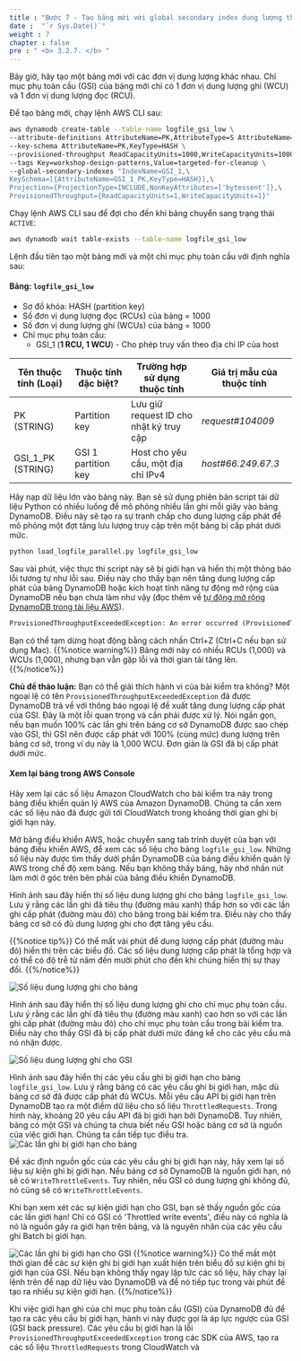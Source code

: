 ```yaml
---
title : "Bước 7 - Tạo bảng mới với global secondary index dung lượng thấp"
date :  "`r Sys.Date()`" 
weight : 7
chapter : false
pre : " <b> 3.2.7. </b> "
---
```


Bây giờ, hãy tạo một bảng mới với các đơn vị dung lượng khác nhau. Chỉ mục phụ toàn cầu (GSI) của bảng mới chỉ có 1 đơn vị dung lượng ghi (WCU) và 1 đơn vị dung lượng đọc (RCU).

Để tạo bảng mới, chạy lệnh AWS CLI sau:

```bash
aws dynamodb create-table --table-name logfile_gsi_low \
--attribute-definitions AttributeName=PK,AttributeType=S AttributeName=GSI_1_PK,AttributeType=S \
--key-schema AttributeName=PK,KeyType=HASH \
--provisioned-throughput ReadCapacityUnits=1000,WriteCapacityUnits=1000 \
--tags Key=workshop-design-patterns,Value=targeted-for-cleanup \
--global-secondary-indexes "IndexName=GSI_1,\
KeySchema=[{AttributeName=GSI_1_PK,KeyType=HASH}],\
Projection={ProjectionType=INCLUDE,NonKeyAttributes=['bytessent']},\
ProvisionedThroughput={ReadCapacityUnits=1,WriteCapacityUnits=1}"
```

Chạy lệnh AWS CLI sau để đợi cho đến khi bảng chuyển sang trạng thái `ACTIVE`:

```bash
aws dynamodb wait table-exists --table-name logfile_gsi_low
```

Lệnh đầu tiên tạo một bảng mới và một chỉ mục phụ toàn cầu với định nghĩa sau:

#### Bảng: `logfile_gsi_low`

- Sơ đồ khóa: HASH (partition key)
- Số đơn vị dung lượng đọc (RCUs) của bảng = 1000
- Số đơn vị dung lượng ghi (WCUs) của bảng = 1000
- Chỉ mục phụ toàn cầu:
  - GSI_1 (**1 RCU, 1 WCU**) - Cho phép truy vấn theo địa chỉ IP của host

|Tên thuộc tính (Loại)|Thuộc tính đặc biệt?|Trường hợp sử dụng thuộc tính|Giá trị mẫu của thuộc tính|
|---|---|---|---|
|PK (STRING)|Partition key|Lưu giữ request ID cho nhật ký truy cập|_request#104009_|
|GSI_1_PK (STRING)|GSI 1 partition key|Host cho yêu cầu, một địa chỉ IPv4|_host#66.249.67.3_|

Hãy nạp dữ liệu lớn vào bảng này. Bạn sẽ sử dụng phiên bản script tải dữ liệu Python có nhiều luồng để mô phỏng nhiều lần ghi mỗi giây vào bảng DynamoDB. Điều này sẽ tạo ra sự tranh chấp cho dung lượng cấp phát để mô phỏng một đợt tăng lưu lượng truy cập trên một bảng bị cấp phát dưới mức.

```bash
python load_logfile_parallel.py logfile_gsi_low
```

Sau vài phút, việc thực thi script này sẽ bị giới hạn và hiển thị một thông báo lỗi tương tự như lỗi sau. Điều này cho thấy bạn nên tăng dung lượng cấp phát của bảng DynamoDB hoặc kích hoạt tính năng tự động mở rộng của DynamoDB nếu bạn chưa làm như vậy (đọc thêm về [tự động mở rộng DynamoDB trong tài liệu AWS](https://docs.aws.amazon.com/amazondynamodb/latest/developerguide/HowItWorks.ReadWriteCapacityMode.html#HowItWorks.ProvisionedThroughput.AutoScaling)).

```txt
ProvisionedThroughputExceededException: An error occurred (ProvisionedThroughputExceededException) when calling the BatchWriteItem operation (reached max retries: 9): The level of configured provisioned throughput for one or more global secondary indexes of the table was exceeded. Consider increasing your provisioning level for the under-provisioned global secondary indexes with the UpdateTable API
```

Bạn có thể tạm dừng hoạt động bằng cách nhấn Ctrl+Z (Ctrl+C nếu bạn sử dụng Mac).
{{%notice warning%}}
Bảng mới này có nhiều RCUs (1,000) và WCUs (1,000), nhưng bạn vẫn gặp lỗi và thời gian tải tăng lên.
{{%/notice%}}

**Chủ đề thảo luận:** Bạn có thể giải thích hành vi của bài kiểm tra không? Một ngoại lệ có tên `ProvisionedThroughputExceededException` đã được DynamoDB trả về với thông báo ngoại lệ đề xuất tăng dung lượng cấp phát của GSI. Đây là một lỗi quan trọng và cần phải được xử lý. Nói ngắn gọn, nếu bạn muốn 100% các lần ghi trên bảng cơ sở DynamoDB được sao chép vào GSI, thì GSI nên được cấp phát với 100% (cùng mức) dung lượng trên bảng cơ sở, trong ví dụ này là 1,000 WCU. Đơn giản là GSI đã bị cấp phát dưới mức.

#### Xem lại bảng trong AWS Console

Hãy xem lại các số liệu Amazon CloudWatch cho bài kiểm tra này trong bảng điều khiển quản lý AWS của Amazon DynamoDB. Chúng ta cần xem các số liệu nào đã được gửi tới CloudWatch trong khoảng thời gian ghi bị giới hạn này.

Mở bảng điều khiển AWS, hoặc chuyển sang tab trình duyệt của bạn với bảng điều khiển AWS, để xem các số liệu cho bảng `logfile_gsi_low`. Những số liệu này được tìm thấy dưới phần DynamoDB của bảng điều khiển quản lý AWS trong chế độ xem bảng. Nếu bạn không thấy bảng, hãy nhớ nhấn nút làm mới ở góc trên bên phải của bảng điều khiển DynamoDB.

Hình ảnh sau đây hiển thị số liệu dung lượng ghi cho bảng `logfile_gsi_low`. Lưu ý rằng các lần ghi đã tiêu thụ (đường màu xanh) thấp hơn so với các lần ghi cấp phát (đường màu đỏ) cho bảng trong bài kiểm tra. Điều này cho thấy bảng cơ sở có đủ dung lượng ghi cho đợt tăng yêu cầu.

{{%notice tip%}}
Có thể mất vài phút để dung lượng cấp phát (đường màu đỏ) hiển thị trên các biểu đồ. Các số liệu dung lượng cấp phát là tổng hợp và có thể có độ trễ từ năm đến mười phút cho đến khi chúng hiển thị sự thay đổi.
{{%/notice%}}

![Số liệu dung lượng ghi cho bảng](/images/3/3.2/4.png)

Hình ảnh sau đây hiển thị số liệu dung lượng ghi cho chỉ mục phụ toàn cầu. Lưu ý rằng các lần ghi đã tiêu thụ (đường màu xanh) cao hơn so với các lần ghi cấp phát (đường màu đỏ) cho chỉ mục phụ toàn cầu trong bài kiểm tra. Điều này cho thấy GSI đã bị cấp phát dưới mức đáng kể cho các yêu cầu mà nó nhận được.

![Số liệu dung lượng ghi cho GSI](/images/3/3.2/5.png)

Hình ảnh sau đây hiển thị các yêu cầu ghi bị giới hạn cho bảng `logfile_gsi_low`. Lưu ý rằng bảng có các yêu cầu ghi bị giới hạn, mặc dù bảng cơ sở đã được cấp phát đủ WCUs. Mỗi yêu cầu API bị giới hạn trên DynamoDB tạo ra một điểm dữ liệu cho số liệu `ThrottledRequests`. Trong hình này, khoảng 20 yêu cầu API đã bị giới hạn bởi DynamoDB. Tuy nhiên, bảng có một GSI và chúng ta chưa biết nếu GSI hoặc bảng cơ sở là nguồn của việc giới hạn. Chúng ta cần tiếp tục điều tra. ![Các lần ghi bị giới hạn cho bảng](/images/3/3.2/6.png)

Để xác định nguồn gốc của các yêu cầu ghi bị giới hạn này, hãy xem lại số liệu sự kiện ghi bị giới hạn. Nếu bảng cơ sở DynamoDB là nguồn giới hạn, nó sẽ có `WriteThrottleEvents`. Tuy nhiên, nếu GSI có dung lượng ghi không đủ, nó cũng sẽ có `WriteThrottleEvents`.

Khi bạn xem xét các sự kiện giới hạn cho GSI, bạn sẽ thấy nguồn gốc của các lần giới hạn! Chỉ có GSI có 'Throttled write events', điều này có nghĩa là nó là nguồn gây ra giới hạn trên bảng, và là nguyên nhân của các yêu cầu ghi Batch bị giới hạn.

![Các lần ghi bị giới hạn cho GSI](/images/3/3.2/7.png)
{{%notice warning%}}
Có thể mất một thời gian để các sự kiện ghi bị giới hạn xuất hiện trên biểu đồ sự kiện ghi bị giới hạn của GSI. Nếu bạn không thấy ngay lập tức các số liệu, hãy chạy lại lệnh trên để nạp dữ liệu vào DynamoDB và để nó tiếp tục trong vài phút để tạo ra nhiều sự kiện giới hạn.
{{%/notice%}}

Khi việc giới hạn ghi của chỉ mục phụ toàn cầu (GSI) của DynamoDB đủ để tạo ra các yêu cầu bị giới hạn, hành vi này được gọi là áp lực ngược của GSI (GSI back pressure). Các yêu cầu bị giới hạn là lỗi `ProvisionedThroughputExceededException` trong các SDK của AWS, tạo ra các số liệu `ThrottledRequests` trong CloudWatch và